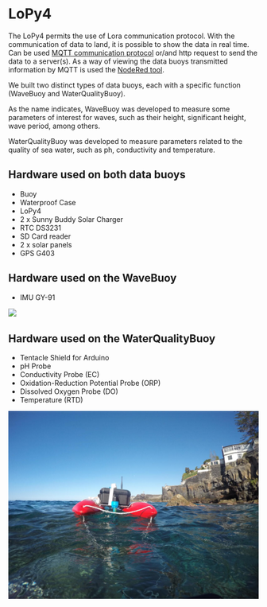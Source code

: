 # LoPy4
 
The LoPy4 permits the use of Lora communication protocol. With the communication of data to land, it is possible to show the data in real time. Can be used [MQTT communication protocol](https://mqtt.org/) or/and http request to send the data to a server(s). As a way of viewing the data buoys transmitted information by MQTT is used the [NodeRed tool](https://nodered.org/).

We built two distinct types of data buoys, each with a specific function (WaveBuoy and WaterQualityBuoy). 

As the name indicates, WaveBuoy was developed to measure some parameters of interest for waves, such as their height, significant height, wave period, among others.

WaterQualityBuoy was developed to measure parameters related to the quality of sea water, such as ph, conductivity and temperature. 

## Hardware used on both data buoys
* Buoy
* Waterproof Case
* LoPy4
* 2 x Sunny Buddy Solar Charger
* RTC DS3231
* SD Card reader
* 2 x solar panels
* GPS G403

## Hardware used on the WaveBuoy
* IMU GY-91

![](images/WaveBuoy_LoRa.jpg)

## Hardware used on the WaterQualityBuoy
* Tentacle Shield for Arduino
* pH Probe
* Conductivity Probe (EC)
* Oxidation-Reduction Potential Probe (ORP)
* Dissolved Oxygen Probe (DO)
* Temperature (RTD)

![](images/WaterQualityBuoy_LoRa.jpg)